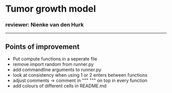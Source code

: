 # Tumor growth model
### reviewer: Nienke van den Hurk
----------------------------------------------------
## Points of improvement
- Put compute functions in a seperate file
- remove import random from runner.py
- add commandline arguments to runner.py
- look at consistency when using 1 or 2 enters between functions
- adjust comments -> comment in """  """ on top in every function
- add colours of different cells in README.md